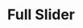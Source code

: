 ---
title:			"Full Slider"
slug:			full-slider
src:			/template-overviews/full-slider
categories:		template landing-pages one-page portfolios unstyled popular
description:	"A full page background image slider for Bootstrap 3 using the built-in Bootstrap carousel plugin."
bump:			"A full page image slider template."
img-src:		/img/templates/full-slider.jpg
img-desc:		"Full Page Bootstrap Image Carousel Slider"
layout:			template-overview

meta-title: "Full Slider - Bootstrap 3 Background Image Slider"
meta-description: "A full page background image slider template for Bootstrap 3 built with the default Bootstrap carousel. All Start Bootstrap templates are free to download and open source."

features:
  - Full page image slider
  - Easy to edit background images using inline CSS
  - 100% height slider section with content underneath

long-description: "Full Slider is a full page image background slider built using the Bootstrap carousel. You can use this template to create one page websites, portfolio sites, and much more."

alt-version:		"no"
user-version:		"no"

redirect_from:
  - /full-slider/
  - /full-slider.php/
  - /templates/full-slider.html/
  - /downloads/full-slider.zip/
---